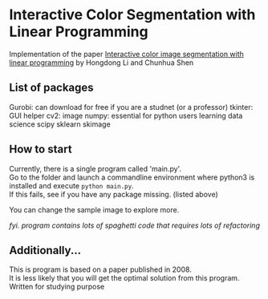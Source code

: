 # Interactive Color Segmentation with Linear Programming
Implementation of the paper [Interactive color image segmentation with linear programming](https://link.springer.com/article/10.1007/s00138-008-0171-x) by Hongdong Li and Chunhua Shen

## List of packages
Gurobi: can download for free if you are a studnet (or a professor)
tkinter: GUI helper
cv2: image
numpy: essential for python users learning data science
scipy
sklearn
skimage

## How to start
Currently, there is a single program called 'main.py'.<br>
Go to the folder and launch a commandline environment where python3 is installed and execute `python main.py`.<br>
If this fails, see if you have any package missing. (listed above) <br>

You can change the sample image to explore more. <br>

*fyi. program contains lots of spaghetti code that requires lots of refactoring*

## Additionally...
This is program is based on a paper published in 2008. <br>
It is less likely that you will get the optimal solution from this program. <br>
Written for studying purpose
